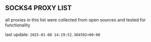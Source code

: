 ## SOCKS4 PROXY LIST

all proxies in this list were collected from open sources and tested for functionality

last update: `2025-01-08 14:19:52.304592+00:00`